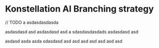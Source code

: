 # Konstellation AI Branching strategy

// TODO
a
asdasdasdasda

asdasdasd
asd
asdasdasd
asd
a
sdasdasdasdads
asdasdasd
asd

asdasd
asda
asda
sdasdasd
asd
asd
asd
asd
asd
asd
asd